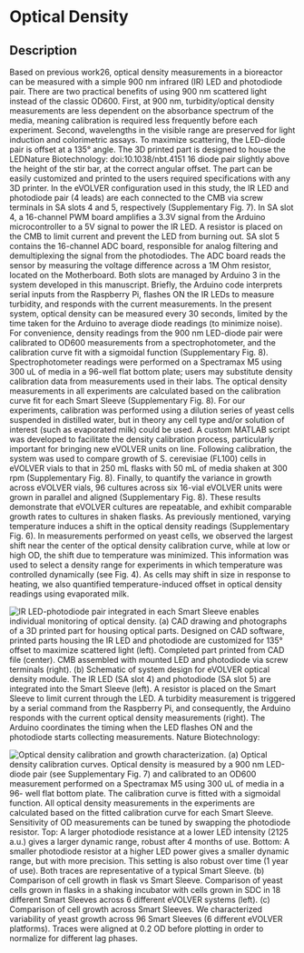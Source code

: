 # Optical Density

## Description

Based on previous work26, optical density measurements in a bioreactor can be measured with a simple 900 nm infrared (IR) LED and photodiode pair. There are two practical benefits of using 900 nm scattered light instead of the classic OD600. First, at 900 nm, turbidity/optical density measurements are less dependent on the absorbance spectrum of the media, meaning calibration is required less frequently before each experiment. Second, wavelengths in the visible range are preserved for light induction and colorimetric assays. To maximize scattering, the LED-diode pair is offset at a 135° angle. The 3D printed part is designed to house the LEDNature Biotechnology: doi:10.1038/nbt.4151 16 diode pair slightly above the height of the stir bar, at the correct angular offset. The part can be easily customized and printed to the users required specifications with any 3D printer. In the eVOLVER configuration used in this study, the IR LED and photodiode pair (4 leads) are each connected to the CMB via screw terminals in SA slots 4 and 5, respectively (Supplementary Fig. 7). In SA slot 4, a 16-channel PWM board amplifies a 3.3V signal from the Arduino microcontroller to a 5V signal to power the IR LED. A resistor is placed on the CMB to limit current and prevent the LED from burning out. SA slot 5 contains the 16-channel ADC board, responsible for analog filtering and demultiplexing the signal from the photodiodes. The ADC board reads the sensor by measuring the voltage difference across a 1M Ohm resistor, located on the Motherboard. Both slots are managed by Arduino 3 in the system developed in this manuscript. Briefly, the Arduino code interprets serial inputs from the Raspberry Pi, flashes ON the IR LEDs to measure turbidity, and responds with the current measurements. In the present system, optical density can be measured every 30 seconds, limited by the time taken for the Arduino to average diode readings (to minimize noise). For convenience, density readings from the 900 nm LED-diode pair were calibrated to OD600 measurements from a spectrophotometer, and the calibration curve fit with a sigmoidal function (Supplementary Fig. 8). Spectrophotometer readings were performed on a Spectramax M5 using 300 uL of media in a 96-well flat bottom plate; users may substitute density calibration data from measurements used in their labs. The optical density measurements in all experiments are calculated based on the calibration curve fit for each Smart Sleeve (Supplementary Fig. 8). For our experiments, calibration was performed using a dilution series of yeast cells suspended in distilled water, but in theory any cell type and/or solution of interest (such as evaporated milk) could be used. A custom MATLAB script was developed to facilitate the density calibration process, particularly important for bringing new eVOLVER units on line. Following calibration, the system was used to compare growth of S. cerevisiae (FL100) cells in eVOLVER vials to that in 250 mL flasks with 50 mL of media shaken at 300 rpm (Supplementary Fig. 8). Finally, to quantify the variance in growth across eVOLVER vials, 96 cultures across six 16-vial eVOLVER units were grown in parallel and aligned (Supplementary Fig. 8). These results demonstrate that eVOLVER cultures are repeatable, and exhibit comparable growth rates to cultures in shaken flasks. As previously mentioned, varying temperature induces a shift in the optical density readings (Supplementary Fig. 6). In measurements performed on yeast cells, we observed the largest shift near the center of the optical density calibration curve, while at low or high OD, the shift due to temperature was minimized. This information was used to select a density range for experiments in which temperature was controlled dynamically (see Fig. 4). As cells may shift in size in response to heating, we also quantified temperature-induced offset in optical density readings using evaporated milk.

![IR LED-photodiode pair integrated in each Smart Sleeve enables individual monitoring of optical density. (a) CAD drawing and photographs of a 3D printed part for housing optical parts. Designed on CAD software, printed parts housing the IR LED and photodiode are customized for 135° offset to maximize scattered light (left). Completed part printed from CAD file (center). CMB assembled with mounted LED and photodiode via screw terminals (right). (b) Schematic of system design for eVOLVER optical density module. The IR LED (SA slot 4) and photodiode (SA slot 5) are integrated into the Smart Sleeve (left). A resistor is placed on the Smart Sleeve to limit current through the LED. A turbidity measurement is triggered by a serial command from the Raspberry Pi, and consequently, the Arduino responds with the current optical density measurements (right). The Arduino coordinates the timing when the LED flashes ON and the photodiode starts collecting measurements. Nature Biotechnology:](<../../.gitbook/assets/image (43).png>)

![Optical density calibration and growth characterization. (a) Optical density calibration curves. Optical density is measured by a 900 nm LED-diode pair (see Supplementary Fig. 7) and calibrated to an OD600 measurement performed on a Spectramax M5 using 300 uL of media in a 96- well flat bottom plate. The calibration curve is fitted with a sigmoidal function. All optical density measurements in the experiments are calculated based on the fitted calibration curve for each Smart Sleeve. Sensitivity of OD measurements can be tuned by swapping the photodiode resistor. Top: A larger photodiode resistance at a lower LED intensity (2125 a.u.) gives a larger dynamic range, robust after 4 months of use. Bottom: A smaller photodiode resistor at a higher LED power gives a smaller dynamic range, but with more precision. This setting is also robust over time (1 year of use). Both traces are representative of a typical Smart Sleeve. (b) Comparison of cell growth in flask vs Smart Sleeve. Comparison of yeast cells grown in flasks in a shaking incubator with cells grown in SDC in 18 different Smart Sleeves across 6 different eVOLVER systems (left). (c) Comparison of cell growth across Smart Sleeves. We characterized variability of yeast growth across 96 Smart Sleeves (6 different eVOLVER platforms). Traces were aligned at 0.2 OD before plotting in order to normalize for different lag phases.](<../../.gitbook/assets/image (13) (1) (1).png>)
